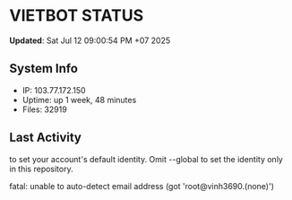 # VIETBOT STATUS
**Updated**: Sat Jul 12 09:00:54 PM +07 2025

## System Info
- IP: 103.77.172.150
- Uptime: up 1 week, 48 minutes
- Files: 32919

## Last Activity

to set your account's default identity.
Omit --global to set the identity only in this repository.

fatal: unable to auto-detect email address (got 'root@vinh3690.(none)')
